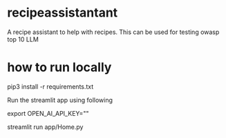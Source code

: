 # recipeassistantant
A recipe assistant to help with recipes. This can be used for testing owasp top 10 LLM


# how to run locally
pip3 install -r requirements.txt

Run the streamlit app using following

export OPEN_AI_API_KEY="" 

streamlit run app/Home.py
